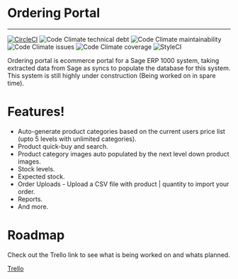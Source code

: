 # Ordering Portal
----

[![CircleCI](https://img.shields.io/circleci/build/github/samloft/ordering-portal/development)](https://circleci.com/gh/samloft/ordering-portal)
![Code Climate technical debt](https://img.shields.io/codeclimate/tech-debt/samloft/ordering-portal)
![Code Climate maintainability](https://img.shields.io/codeclimate/maintainability/samloft/ordering-portal)
![Code Climate issues](https://img.shields.io/codeclimate/issues/samloft/ordering-portal)
![Code Climate coverage](https://img.shields.io/codeclimate/coverage/samloft/ordering-portal)
![StyleCI](https://github.styleci.io/repos/167339096/shield)

Ordering portal is ecommerce portal for a Sage ERP 1000 system, taking extracted data from Sage as syncs to populate the database for this system.
This system is still highly under construction (Being worked on in spare time).

# Features!

  - Auto-generate product categories based on the current users price list (upto 5 levels with unlimited categories).
  - Product quick-buy and search.
  - Product category images auto populated by the next level down product images.
  - Stock levels.
  - Expected stock.
  - Order Uploads - Upload a CSV file with product | quantity to import your order.
  - Reports.
  - And more.
  
 # Roadmap
 
 Check out the Trello link to see what is being worked on and whats planned.
 
 [Trello](https://trello.com/b/3GdkAgNR/ordering-portal-roadmap)
